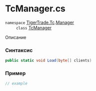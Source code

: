 
# TcManager.cs
`namespace` [TigerTrade.Tc](../../../../TigerTrade.Tc.md).[Manager](../../../../TigerTrade.Tc/Manager.md)  
&nbsp;&nbsp;&nbsp;&nbsp;&nbsp;&nbsp;&nbsp;&nbsp;&nbsp;`class` [TcManager](../../TcManager.cs.md)

Описание

### Синтаксис
```csharp
public static void Load(byte[] clients)
```


### Пример  
```csharp
// example
```
                    
                    